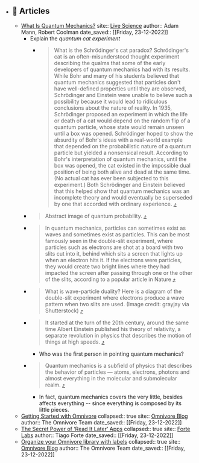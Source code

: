 - ## 🔖 Articles
	- [What Is Quantum Mechanics?](https://omnivore.app/me/what-is-quantum-mechanics-1853f27d901)
	        site:: [Live Science](https://www.livescience.com/33816-quantum-mechanics-explanation.html)
	        author:: Adam Mann, Robert Coolman
	        date_saved:: [[Friday, 23-12-2022]]
		- Explain the *quantum cat experiment*
			- > What is the Schrödinger's cat paradox?
			  Schrödinger's cat is an often-misunderstood thought experiment describing the qualms that some of the early developers of quantum mechanics had with its results. While Bohr and many of his students believed that quantum mechanics suggested that particles don't have well-defined properties until they are observed, Schrödinger and Einstein were unable to believe such a possibility because it would lead to ridiculous conclusions about the nature of reality. In 1935, Schrödinger proposed an experiment in which the life or death of a cat would depend on the random flip of a quantum particle, whose state would remain unseen until a box was opened. Schrödinger hoped to show the absurdity of Bohr's ideas with a real-world example that depended on the probabilistic nature of a quantum particle but yielded a nonsensical result.
			  According to Bohr's interpretation of quantum mechanics, until the box was opened, the cat existed in the impossible dual position of being both alive and dead at the same time. (No actual cat has ever been subjected to this experiment.) Both Schrödinger and Einstein believed that this helped show that quantum mechanics was an incomplete theory and would eventually be superseded by one that accorded with ordinary experience. [⤴️](https://omnivore.app/me/what-is-quantum-mechanics-1853f27d901#e3b8637b-ddd6-4f9d-98bf-e3f208eac0ac)
		- > Abstract image of quantum probability. [⤴️](https://omnivore.app/me/what-is-quantum-mechanics-1853f27d901#16bdcadf-2e46-4197-ba1f-0697b8782ca2)
		- > In quantum mechanics, particles can sometimes exist as waves and sometimes exist as particles. This can be most famously seen in the double-slit experiment, where particles such as electrons are shot at a board with two slits cut into it, behind which sits a screen that lights up when an electron hits it. If the electrons were particles, they would create two bright lines where they had impacted the screen after passing through one or the other of the slits, according to a popular article in Nature [⤴️](https://omnivore.app/me/what-is-quantum-mechanics-1853f27d901#b49174cb-c7c0-4121-b776-9f57c345e986)
		- > What is wave-particle duality?
		  Here is a diagram of the double-slit experiment where electrons produce a wave pattern when two slits are used. (Image credit: grayjay via Shutterstock) [⤴️](https://omnivore.app/me/what-is-quantum-mechanics-1853f27d901#f0b867b3-07b2-4f1a-bbfb-f3b47b9df07b)
		- > It started at the turn of the 20th century, around the same time Albert Einstein published his theory of relativity, a separate revolution in physics that describes the motion of things at high speeds. [⤴️](https://omnivore.app/me/what-is-quantum-mechanics-1853f27d901#4c442edb-5e26-441c-bcab-9528bb6bea07)
			- Who was the first person in pointing quantum mechanics?
		- > Quantum mechanics is a subfield of physics that describes the behavior of particles — atoms, electrons, photons and almost everything in the molecular and submolecular realm.  [⤴️](https://omnivore.app/me/what-is-quantum-mechanics-1853f27d901#8277c8ac-c9cc-4857-bedc-a10418f20185)
			- In fact, quantum mechanics covers the very little, besides affects everything -- since everything is composed by its little pieces.
	- [Getting Started with Omnivore](https://omnivore.app/me/getting-started-with-omnivore-1853e847ef4)
	      collapsed:: true
	      site:: [Omnivore Blog](https://blog.omnivore.app/p/getting-started-with-omnivore)
	      author:: The Omnivore Team
	      date_saved:: [[Friday, 23-12-2022]]
	- [The Secret Power of ‘Read It Later’ Apps](https://omnivore.app/me/the-secret-power-of-read-it-later-apps-1853e847b0f)
	      collapsed:: true
	      site:: [Forte Labs](https://fortelabs.co/blog/the-secret-power-of-read-it-later-apps)
	      author:: Tiago Forte
	      date_saved:: [[Friday, 23-12-2022]]
	- [Organize your Omnivore library with labels](https://omnivore.app/me/organize-your-omnivore-library-with-labels-1853e847720)
	      collapsed:: true
	      site:: [Omnivore Blog](https://blog.omnivore.app/p/organize-your-omnivore-library-with)
	      author:: The Omnivore Team
	      date_saved:: [[Friday, 23-12-2022]]